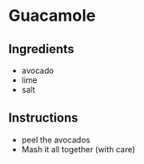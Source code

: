 # Guacamole
## Ingredients
* avocado
* lime
* salt
## Instructions
* peel the avocados
* Mash it all together (with care)
